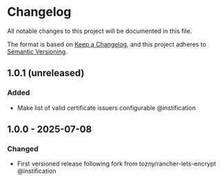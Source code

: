 # Changelog

All notable changes to this project will be documented in this file.

The format is based on [Keep a Changelog](https://keepachangelog.com/en/1.1.0/),
and this project adheres to [Semantic Versioning](https://semver.org/spec/v2.0.0.html).

## 1.0.1 (unreleased)

### Added
 
 - Make list of valid certificate issuers configurable @instification

## 1.0.0 - 2025-07-08

### Changed

 - First versioned release following fork from tozny/rancher-lets-encrypt @instification
